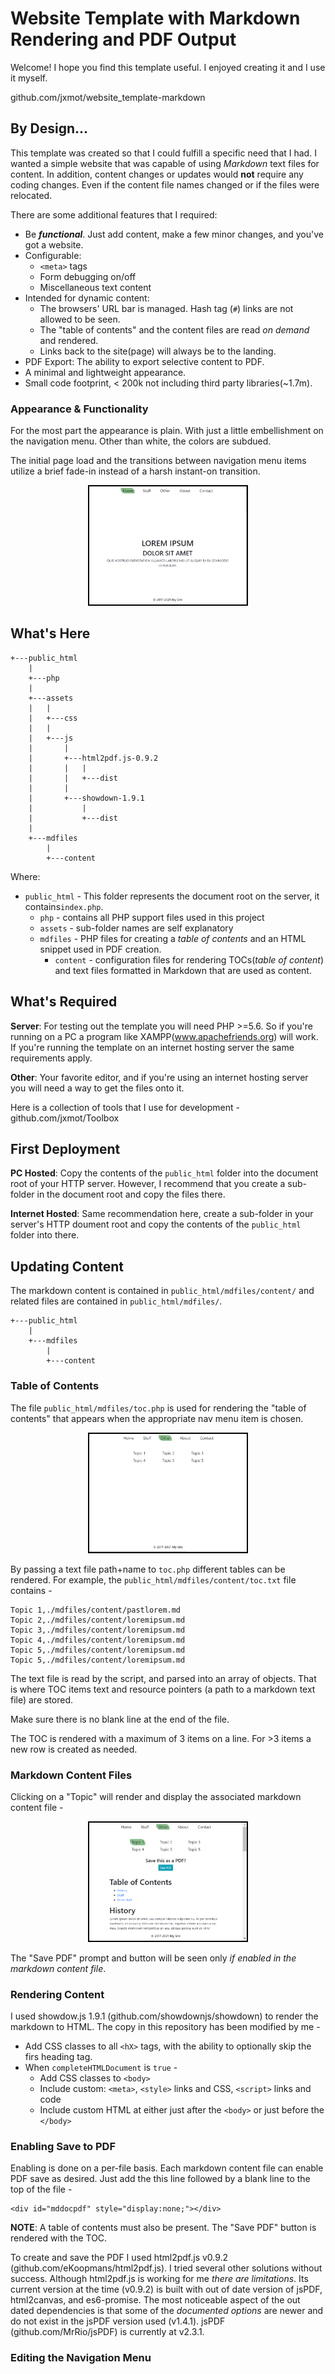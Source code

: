 # Website Template with Markdown Rendering and PDF Output

Welcome! I hope you find this template useful. I enjoyed creating it and I use it myself. 

github.com/jxmot/website_template-markdown

## By Design...

This template was created so that I could fulfill a specific need that I had. I wanted a simple website that was capable of using *Markdown* text files for content. In addition, content changes or updates would **not** require any coding changes. Even if the content file names changed or if the files were relocated.

There are some additional features that I required:

* Be ***functional***. Just add content, make a few minor changes, and you've got a website.
* Configurable:
  * `<meta>` tags
  * Form debugging on/off
  * Miscellaneous text content
* Intended for dynamic content:
  * The browsers' URL bar is managed. Hash tag (`#`) links are not allowed to be seen. 
  * The "table of contents" and the content files are read *on demand* and rendered. 
  * Links back to the site(page) will always be to the landing.
* PDF Export: The ability to export selective content to PDF.
* A minimal and lightweight appearance.
* Small code footprint, < 200k not including third party libraries(~1.7m).

### Appearance & Functionality

For the most part the appearance is plain. With just a little embellishment on the navigation menu. Other than white, the colors are subdued.

The initial page load and the transitions between navigation menu items utilize a brief fade-in instead of a harsh instant-on transition.

<p align="center">
  <img style="border: 2px solid black;max-width:50%;" src="./mdimg/home-800x600.png" alt="Home Screen Shot" txt="Home Screen Shot"/>
</p>

## What's Here

```
+---public_html
    |
    +---php
    |
    +---assets
    |   |
    |   +---css
    |   |
    |   +---js
    |       |
    |       +---html2pdf.js-0.9.2
    |       |   |
    |       |   +---dist
    |       |
    |       +---showdown-1.9.1
    |           |
    |           +---dist
    |
    +---mdfiles
        |
        +---content

```

Where:

* `public_html` - This folder represents the document root on the server, it contains`index.php`.
  * `php` - contains all PHP support files used in this project 
  * `assets` - sub-folder names are self explanatory
  * `mdfiles` - PHP files for creating a *table of contents* and an HTML snippet used in PDF creation.
    * `content` - configuration files for rendering TOCs(*table of content*) and text files formatted in Markdown that are used as content.

## What's Required

**Server**: For testing out the template you will need PHP >=5.6. So if you're running on a PC a program like XAMPP(www.apachefriends.org) will work. If you're running the template on an internet hosting server the same requirements apply.

**Other**: Your favorite editor, and if you're using an internet hosting server you will need a way to get the files onto it.

Here is a collection of tools that I use for development - github.com/jxmot/Toolbox

## First Deployment

**PC Hosted**: Copy the contents of the `public_html` folder into the document root of your HTTP server. However, I recommend that you create a sub-folder in the document root and copy the files there.

**Internet Hosted**: Same recommendation here, create a sub-folder in your server's HTTP doument root and copy the contents of the `public_html` folder into there.

## Updating Content

The markdown content is contained in `public_html/mdfiles/content/` and related files are contained in `public_html/mdfiles/`.

```
+---public_html
    |
    +---mdfiles
        |
        +---content

```

### Table of Contents

The file `public_html/mdfiles/toc.php` is used for rendering the "table of contents" that appears when the appropriate nav menu item is chosen.

<p align="center">
  <img src="./mdimg/other-800x600.png" alt="Table of Contents Example Screen Shot" txt="Table of Contents Example Screen Shot" style="border: 2px solid black;max-width:50%;"/>
</p>

By passing a text file path+name to `toc.php` different tables can be rendered. For example, the `public_html/mdfiles/content/toc.txt` file contains - 

```
Topic 1,./mdfiles/content/pastlorem.md
Topic 2,./mdfiles/content/loremipsum.md
Topic 3,./mdfiles/content/loremipsum.md
Topic 4,./mdfiles/content/loremipsum.md
Topic 5,./mdfiles/content/loremipsum.md
Topic 5,./mdfiles/content/loremipsum.md
```

The text file is read by the script, and parsed into an array of objects. That is where TOC items text and resource pointers (a path to a markdown text file) are stored. 

Make sure there is no blank line at the end of the file. 

The TOC is rendered with a maximum of 3 items on a line. For >3 items a new row is created as needed.

### Markdown Content Files

Clicking on a "Topic" will render and display the associated markdown content file -

<p align="center">
  <img src="./mdimg/other_topic1-800x600.png" alt="Rendered Markdown Example Screen Shot" txt="Rendered Markdown Example Screen Shot" style="border: 2px solid black;max-width:50%;"/>
</p>

The "Save PDF" prompt and button will be seen only *if enabled in the markdown content file*.

### Rendering Content

I used showdow.js 1.9.1 (github.com/showdownjs/showdown) to render the markdown to HTML. The copy in this repository has been modified by me - 

* Add CSS classes to all `<hX>` tags, with the ability to optionally skip the firs heading tag.
* When `completeHTMLDocument` is `true` - 
  * Add CSS classes to `<body>`
  * Include custom: `<meta>`, `<style>` links and CSS, `<script>` links and code
  * Include custom HTML at either just after the `<body>` or just before the `</body>`

### Enabling Save to PDF

Enabling is done on a per-file basis. Each markdown content file can enable PDF save as desired. Just add the this line followed by a blank line to the top of the file - 

```
<div id="mddocpdf" style="display:none;"></div>
```

**NOTE**: A table of contents must also be present. The "Save PDF" button is rendered with the TOC.

To create and save the PDF I used html2pdf.js v0.9.2 (github.com/eKoopmans/html2pdf.js). I tried several other solutions without success. Although html2pdf.js is working for me *there are limitations*. Its current version at the time (v0.9.2) is built with out of date version of jsPDF, html2canvas, and es6-promise. The most noticeable aspect of the out dated dependencies is that some of the *documented options* are newer and do not exist in the jsPDF version used (v1.4.1). jsPDF (github.com/MrRio/jsPDF) is currently at v2.3.1.

### Editing the Navigation Menu

